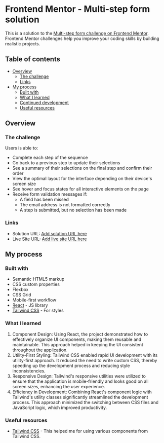 # Frontend Mentor - Multi-step form solution

This is a solution to the [Multi-step form challenge on Frontend Mentor](https://www.frontendmentor.io/challenges/multistep-form-YVAnSdqQBJ). Frontend Mentor challenges help you improve your coding skills by building realistic projects. 

## Table of contents

- [Overview](#overview)
  - [The challenge](#the-challenge)
  - [Links](#links)
- [My process](#my-process)
  - [Built with](#built-with)
  - [What I learned](#what-i-learned)
  - [Continued development](#continued-development)
  - [Useful resources](#useful-resources)



## Overview

### The challenge

Users is able to:

- Complete each step of the sequence
- Go back to a previous step to update their selections
- See a summary of their selections on the final step and confirm their order
- View the optimal layout for the interface depending on their device's screen size
- See hover and focus states for all interactive elements on the page
- Receive form validation messages if:
  - A field has been missed
  - The email address is not formatted correctly
  - A step is submitted, but no selection has been made

### Links

- Solution URL: [Add solution URL here](https://your-solution-url.com)
- Live Site URL: [Add live site URL here](https://your-live-site-url.com)

## My process

### Built with

- Semantic HTML5 markup
- CSS custom properties
- Flexbox
- CSS Grid
- Mobile-first workflow
- [React](https://reactjs.org/) - JS library
- [Tailwind CSS](https://tailwindcss.com/) - For styles


### What I learned

1. Component Design: Using React, the project demonstrated how to effectively organize UI components, making them reusable and maintainable. This approach helped in keeping the UI consistent throughout the application.
2. Utility-First Styling: Tailwind CSS enabled rapid UI development with its utility-first approach. It reduced the need to write custom CSS, thereby speeding up the development process and reducing style inconsistencies.
3. Responsive Design: Tailwind's responsive utilities were utilized to ensure that the application is mobile-friendly and looks good on all screen sizes, enhancing the user experience.
4. Efficiency in Development: Combining React's component logic with Tailwind's utility classes significantly streamlined the development process. This approach minimized the switching between CSS files and JavaScript logic, which improved productivity.



### Useful resources

- [Tailwind CSS](https://tailwindcss.com/) - This helped me for using various components from Tailwind CSS.


